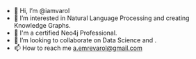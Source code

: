 - 👋 Hi, I’m @iamvarol
- 👀 I’m interested in Natural Language Processing and creating Knowledge Graphs.
- 🥑 I'm a certified Neo4j Professional.
- 💞️ I’m looking to collaborate on Data Science and .
- 📫 How to reach me a.emrevarol@gmail.com

<!---
iamvarol/iamvarol is a ✨ special ✨ repository because its `README.md` (this file) appears on your GitHub profile.
You can click the Preview link to take a look at your changes.
--->
